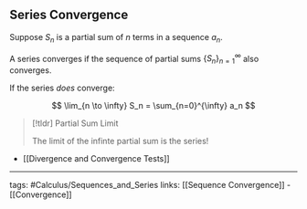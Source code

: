 ## Series Convergence
Suppose $S_n$ is a partial sum of $n$ terms in a sequence $a_n$.

A series converges if the sequence of partial sums $\{S_n\}_{n=1}^\infty$ also converges.

If the series *does* converge:

$$
\lim_{n \to \infty} S_n = \sum_{n=0}^{\infty} a_n 
$$

> [!tldr]  Partial Sum Limit
> 
> The limit of the infinte partial sum is the series!
> 

- [[Divergence and Convergence Tests]]


---
tags: #Calculus/Sequences_and_Series 
links: [[Sequence Convergence]] - [[Convergence]]